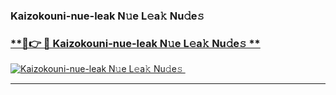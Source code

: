 ### Kaizokouni-nue-leak N𝚞e L𝚎a𝚔 Nu𝚍e𝚜   

### [ **🔗👉 🔴 Kaizokouni-nue-leak N𝚞e L𝚎a𝚔 Nu𝚍e𝚜 **](https://taap.it/xNRuk4)  

[![Kaizokouni-nue-leak N𝚞e L𝚎a𝚔 Nu𝚍e𝚜 ](https://i.imgur.com/0qMVB7G.gif)](https://taap.it/xNRuk4)  

___  
